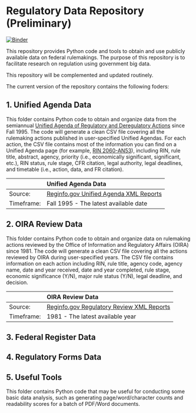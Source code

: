 # Regulatory Data Repository (Preliminary)

[![Binder](https://mybinder.org/badge_logo.svg)](https://mybinder.org/v2/gh/zhoudanxie/regulatory_data_repository/HEAD)

This repository provides Python code and tools to obtain and use publicly available data on federal rulemakings. The purpose of this repository is to facilitate research on regulation using government big data.

This repository will be complemented and updated routinely.

The current version of the repository contains the following foders:


## 1. Unified Agenda Data

This folder contains Python code to obtain and organize data from the semiannual [Unified Agenda of Regulatory and Deregulatory Actions](https://www.reginfo.gov/public/do/eAgendaMain) since Fall 1995. The code will generate a clean CSV file covering all the rulemaking actions published in user-specified Unified Agendas. For each action, the CSV file contains most of the information you can find on a Unified Agenda page (for example, [RIN 2060-AN53](https://www.reginfo.gov/public/do/eAgendaViewRule?pubId=200604&RIN=2060-AN53)), including RIN, rule title, abstract, agency, priority (i.e., economically significant, significant, etc.), RIN status, rule stage, CFR citation, legal authority, legal deadlines, and timetable (i.e., action, data, and FR citation). 

|            |  Unified Agenda Data                                                           | 
| :-------- | :------------------------------------------------------------------------------ |
| Source:    | [Reginfo.gov Unified Agenda XML Reports](https://www.reginfo.gov/public/do/eAgendaXmlReport)   |
| Timeframe: | Fall 1995 - The latest available date                                                          |


## 2. OIRA Review Data

This folder contains Python code to obtain and organize data on rulemaking actions reviewed by the Office of Information and Regulatory Affairs (OIRA) since 1981. The code will generate a clean CSV file covering all the actions reviewed by OIRA during user-specified years. The CSV file contains information on each action including RIN, rule title, agency code, agency name, date and year received, date and year completed, rule stage, economic significance (Y/N), major rule status (Y/N), legal deadline, and decision.

|            |  OIRA Review Data        | 
| :--------  | :----------------------- |
| Source:    | [Reginfo.gov Regulatory Review XML Reports](https://www.reginfo.gov/public/do/XMLReportList) |
| Timeframe: | 1981 - The latest available year            |                                                     


## 3. Federal Register Data

## 4. Regulatory Forms Data

## 5. Useful Tools

This folder contains Python code that may be useful for conducting some basic data analysis, such as generating page/word/character counts and readability scores for a batch of PDF/Word documents.


 

